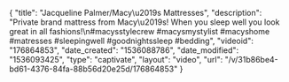 {
    "title": "Jacqueline Palmer\/Macy\u2019s Mattresses",
    "description": "Private brand mattress from Macy\u2019s! When you sleep well you look great in all fashions!\n#macysstylecrew #macysmystylist #macyshome #matresses #sleepingwell #goodnightssleep #bedding",
    "videoid": "176864853",
    "date_created": "1536088786",
    "date_modified": "1536093425",
    "type": "captivate",
    "layout": "video",
    "url": "\/v\/31b86be4-bd61-4376-84fa-88b56d20e25d\/176864853"
}